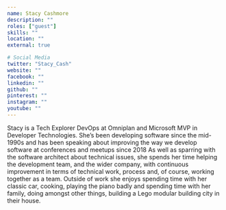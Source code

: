 ```yaml
---
name: Stacy Cashmore
description: ""
roles: ["guest"]
skills: ""
location: ""
external: true

# Social Media
twitter: "Stacy_Cash"
website: ""
facebook: ""
linkedin: ""
github: ""
pinterest: ""
instagram: ""
youtube: ""
---
```

<!-- markdownlint-disable MD041-->
Stacy is a Tech Explorer DevOps at Omniplan and Microsoft MVP in Developer Technologies.
She’s been developing software since the mid-1990s and has been speaking about improving the way we develop software at conferences and meetups since 2018
As well as sparring with the software architect about technical issues, she spends her time helping the development team, and the wider company, with continuous improvement in terms of technical work, process and, of course, working together as a team.
Outside of work she enjoys spending time with her classic car, cooking, playing the piano badly and spending time with her family, doing amongst other things, building a Lego modular building city in their house.

<!--more-->
